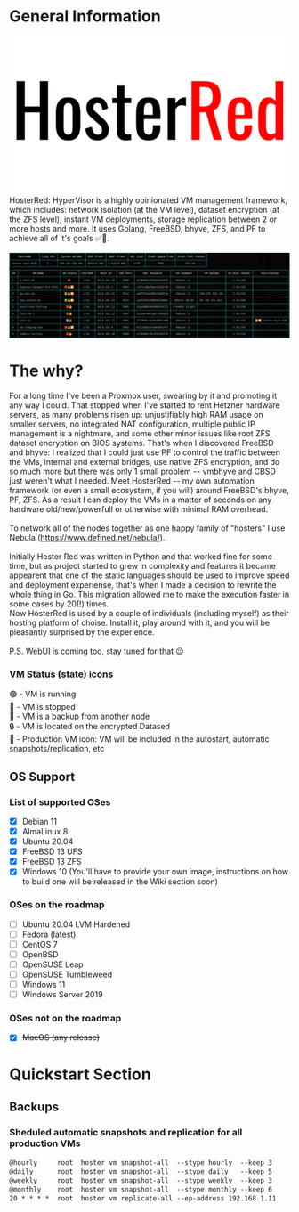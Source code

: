 # General Information
![HosterRed Logo](https://github.com/yaroslav-gwit/HosterRed-HyperVisor/blob/main/screenshots/HosterRed%20Logo%20Dark.png)
HosterRed: HyperVisor is a highly opinionated VM management framework, which includes: network isolation (at the VM level), dataset encryption (at the ZFS level), instant VM deployments, storage replication between 2 or more hosts and more. It uses Golang, FreeBSD, bhyve, ZFS, and PF to achieve all of it's goals ✅🚀.</br></br>
![HosterRed Screenshot](https://github.com/yaroslav-gwit/HosterRed-HyperVisor/blob/main/screenshots/HosterRedScreenshotMain.png)

# The why?
For a long time I've been a Proxmox user, swearing by it and promoting it any way I could. That stopped when I've started to rent Hetzner hardware servers, as many problems risen up: unjustifiably high RAM usage on smaller servers, no integrated NAT configuration, multiple public IP management is a nightmare, and some other minor issues like root ZFS dataset encryption on BIOS systems. That's when I discovered FreeBSD and bhyve: I realized that I could just use PF to control the traffic between the VMs, internal and external bridges, use native ZFS encryption, and do so much more but there was only 1 small problem -- vmbhyve and CBSD just weren't what I needed. Meet HosterRed -- my own automation framework (or even a small ecosystem, if you will) around FreeBSD's bhyve, PF, ZFS. As a result I can deploy the VMs in a matter of seconds on any hardware old/new/powerfull or otherwise with minimal RAM overhead.</br></br>
To network all of the nodes together as one happy family of "hosters" I use Nebula (https://www.defined.net/nebula/).</br></br>
Initially Hoster Red was written in Python and that worked fine for some time, but as project started to grew in complexity and features it became appearent that one of the static languages should be used to improve speed and deployment experiense, that's when I made a decision to rewrite the whole thing in Go. This migration allowed me to make the execution faster in some cases by 20(!) times.</br>
Now HosterRed is used by a couple of individuals (including myself) as their hosting platform of choise. Install it, play around with it, and you will be pleasantly surprised by the experience.</br></br>
P.S. WebUI is coming too, stay tuned for that 😉

### VM Status (state) icons
🟢 - VM is running
<br>🔴 - VM is stopped
<br>💾 - VM is a backup from another node
<br>🔒 - VM is located on the encrypted Datased
<br>🔁 - Production VM icon: VM will be included in the autostart, automatic snapshots/replication, etc

## OS Support
### List of supported OSes
- [x] Debian 11
- [x] AlmaLinux 8
- [x] Ubuntu 20.04
- [x] FreeBSD 13 UFS
- [x] FreeBSD 13 ZFS
- [x] Windows 10 (You'll have to provide your own image, instructions on how to build one will be released in the Wiki section soon)

### OSes on the roadmap
- [ ] Ubuntu 20.04 LVM Hardened
- [ ] Fedora (latest)
- [ ] CentOS 7
- [ ] OpenBSD
- [ ] OpenSUSE Leap
- [ ] OpenSUSE Tumbleweed
- [ ] Windows 11
- [ ] Windows Server 2019

### OSes not on the roadmap
- [x] ~~MacOS (any release)~~

# Quickstart Section
## Backups
### Sheduled automatic snapshots and replication for all production VMs
```
@hourly     root  hoster vm snapshot-all  --stype hourly  --keep 3
@daily      root  hoster vm snapshot-all  --stype daily   --keep 5
@weekly     root  hoster vm snapshot-all  --stype weekly  --keep 3
@monthly    root  hoster vm snapshot-all  --stype monthly --keep 6
20 * * * *  root  hoster vm replicate-all --ep-address 192.168.1.11
```
